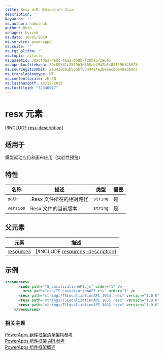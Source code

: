 ```yaml
---
title: Resx 元素 |Microsoft Docs
description: ''
keywords: ''
ms.author: nabuthuk
author: Nkrb
manager: kvivek
ms.date: 10/01/2019
ms.service: powerapps
ms.suite: ''
ms.tgt_pltfrm: ''
ms.topic: article
ms.assetid: 38acfda3-4adc-4aa2-bb8b-f29ba572a6e5
ms.openlocfilehash: 29c89541c2519b36559ab49d2b0483f19b545573
ms.sourcegitcommit: 2a3430bb1b56dbf6c444afe2b8eecd0e499db0c3
ms.translationtype: MT
ms.contentlocale: zh-CN
ms.lasthandoff: 10/12/2019
ms.locfileid: "72346017"
---
```

# <a name="resx-element"></a>resx 元素

[!INCLUDE [resx-description](includes/resx-description.md)]

## <a name="available-for"></a>适用于

模型驱动应用和画布应用（实验性预览）

## <a name="attributes"></a>特性

|名称|描述|类型|需要|
|--|--|--|--|
|`path`|.Resx 文件所在的相对路径|`string`|是|
|`version`|Resx 文件的当前版本|`string`|是|

## <a name="parent-elements"></a>父元素

|元素|描述|
|--|--|
|[resources](resources.md)|[!INCLUDE [resources-description](includes/resources-description.md)]|

## <a name="example"></a>示例

```xml
<resources>
      <code path="TS_LocalizationAPI.js" order="1" />
        <css path="css/TS_LocalizationAPI.css" order="1" />
      <resx path="strings/TSLocalizationAPI.1033.resx" version="1.0.0" />
      <resx path="strings/TSLocalizationAPI.1035.resx" version="1.0.0" />
      <resx path="strings/TSLocalizationAPI.3082.resx" version="1.0.0" />
    </resources>
```

### <a name="related-topics"></a>相关主题

[PowerApps 组件框架清单架构参考](index.md)<br/>
[PowerApps 组件框架 API 参考](../reference/index.md)<br/>
[PowerApps 组件框架概述](../overview.md)
